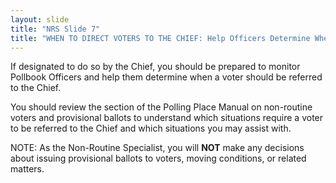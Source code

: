 ```yaml
---
layout: slide
title: "NRS Slide 7"
title: "WHEN TO DIRECT VOTERS TO THE CHIEF: Help Officers Determine When a Voter Should be Referred to the Chief"
---
```


If designated to do so by the Chief, you should be prepared to monitor Pollbook Officers and help them determine when a voter should be referred to the Chief.

You should review the section of the Polling Place Manual on non-routine voters and provisional ballots to understand which situations require a voter to be referred to the Chief and which situations you may assist with.

NOTE: As the Non-Routine Specialist, you will **NOT** make any decisions about issuing provisional ballots to voters, moving conditions, or related matters.
